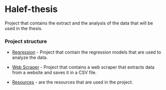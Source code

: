 # Halef-thesis

Project that contains the extract and the analysis of the data that will be used in the thesis.

### Project structure

- [Regression](./regression/README.md) - Project that contain the regression models that are used to analyze the data.


- [Web Scraper](./web-scraper/README.md) - Project that contains a web scraper that extracts data from a website and
  saves
  it in a CSV file.


- [Resources](web-scraper/resources) - are the resources that are used in the project.

